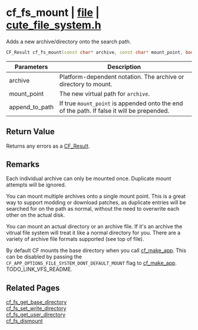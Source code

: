 # cf_fs_mount | [file](https://github.com/RandyGaul/cute_framework/blob/master/docs/file/README.md) | [cute_file_system.h](https://github.com/RandyGaul/cute_framework/blob/master/include/cute_file_system.h)

Adds a new archive/directory onto the search path.

```cpp
CF_Result cf_fs_mount(const char* archive, const char* mount_point, bool append_to_path);
```

Parameters | Description
--- | ---
archive | Platform-dependent notation. The archive or directory to mount.
mount_point | The new virtual path for `archive`.
append_to_path | If true `mount_point` is appended onto the end of the path. If false it will be prepended.

## Return Value

Returns any errors as a [CF_Result](https://github.com/RandyGaul/cute_framework/blob/master/docs/utility/cf_result.md).

## Remarks

Each individual archive can only be mounted once. Duplicate mount attempts will be ignored.

You can mount multiple archives onto a single mount point. This is a great way to support
modding or download patches, as duplicate entries will be searched for on the path as normal,
without the need to overwrite each other on the actual disk.

You can mount an actual directory or an archive file. If it's an archive the vitrual file
system will treat it like a normal directory for you. There are a variety of archive file
formats supported (see top of file).

By default CF mounts the base directory when you call [cf_make_app](https://github.com/RandyGaul/cute_framework/blob/master/docs/app/cf_make_app.md). This can be disabled by
passing the `CF_APP_OPTIONS_FILE_SYSTEM_DONT_DEFAULT_MOUNT` flag to [cf_make_app](https://github.com/RandyGaul/cute_framework/blob/master/docs/app/cf_make_app.md). TODO_LINK_VFS_README.

## Related Pages

[cf_fs_get_base_directory](https://github.com/RandyGaul/cute_framework/blob/master/docs/file/cf_fs_get_base_directory.md)  
[cf_fs_set_write_directory](https://github.com/RandyGaul/cute_framework/blob/master/docs/file/cf_fs_set_write_directory.md)  
[cf_fs_get_user_directory](https://github.com/RandyGaul/cute_framework/blob/master/docs/file/cf_fs_get_user_directory.md)  
[cf_fs_dismount](https://github.com/RandyGaul/cute_framework/blob/master/docs/file/cf_fs_dismount.md)  
